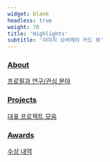 ```yaml
---
widget: blank
headless: true
weight: 70
title: 'Highlights'
subtitle: '이미지 오버레이 카드 뷰'
---
```


<div class="overlay-cards">
  <a class="overlay-card" href="about/" style="--bg:url('/uploads/slider/slider1.jpg')">
    <div class="overlay"></div>
    <div class="overlay-text">
      <h3>About</h3>
      <p>프로필과 연구/관심 분야</p>
    </div>
  </a>
  <a class="overlay-card" href="#portfolio" style="--bg:url('/uploads/slider/slider2.jpg')">
    <div class="overlay"></div>
    <div class="overlay-text">
      <h3>Projects</h3>
      <p>대표 프로젝트 모음</p>
    </div>
  </a>
  <a class="overlay-card" href="award/" style="--bg:url('/uploads/slider/slider3.jpeg')">
    <div class="overlay"></div>
    <div class="overlay-text">
      <h3>Awards</h3>
      <p>수상 내역</p>
    </div>
  </a>
</div>

